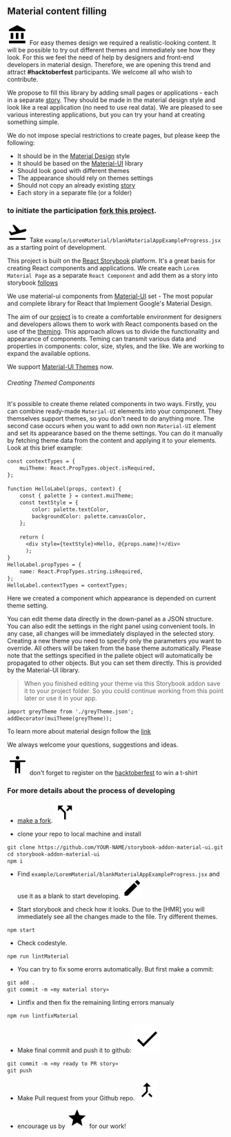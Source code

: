 
## Material content filling
![Material](ic_account_balance_black.png)
For easy themes design we required a realistic-looking content. It will be possible to try out different themes and immediately see how they look. For this we feel the need of help by designers and front-end developers in material design. Therefore, we are opening this trend and attract **#hacktoberfest** participants. We welcome all who wish to contribute.

We propose to fill this library by adding small pages or applications - each in a separate [story](https://sm-react.github.io/storybook-addon-material-ui/?theme-ind=0&theme-sidebar=false&theme-full=false&selectedKind=Material%20App&selectedStory=Hactoberfest%20issues%3A&full=0&down=1&left=1&panelRight=0&downPanel=sm%2Fstorybook-addon-material-ui%2Fmaterial-panel). They should be made in the material design style and look like a real application (no need to use real data). We are pleased to see various interesting applications, but you can try your hand at creating something simple.

We do not impose special restrictions to create pages, but please keep the following:
- It should be in the [Material Design](https://material.google.com/) style
- It should be based on the [Material-UI](http://www.material-ui.com/#/) library
- Should look good with different themes
- The appearance should rely on themes settings
- Should not copy an already existing [story](https://sm-react.github.io/storybook-addon-material-ui)
- Each story in a separate file (or a folder)

### to initiate the participation [fork this project](https://github.com/sm-react/storybook-addon-material-ui/fork).

![Material](ic_flight_takeoff.png)
Take `example/LoremMaterial/blankMaterialAppExampleProgress.jsx` as a starting point of development.

This project is built on the [React Storybook](https://getstorybook.io/docs) platform. It's a great basis for creating React components and applications. We create each `Lorem Material Page` as a separate `React Component` and add them as a story into storybook [follows](https://github.com/sm-react/storybook-addon-material-ui/blob/master/example/stories/index.js#L48)

We use material-ui components from [Material-UI](http://www.material-ui.com/#/) set  - The most popular and complete library for React that Implement Google's Material Design.

The aim of our [project](https://github.com/sm-react/storybook-addon-material-ui) is to create a comfortable environment for designers and developers allows them to work with React components based on the use of the [theming](https://facebook.github.io/react/docs/context.html#passing-info-automatically-through-a-tree). This approach allows us to divide the functionality and appearance of components. Teming can transmit various data and properties in components: color, size, styles, and the like. We are working to expand the available options.

We support [Material-UI Themes](http://www.material-ui.com/#/customization/themes) now.

###### Creating Themed Components

It's possible to create theme related components in two ways. Firstly, you can combine ready-made `Material-UI` elements into your component. They themselves support themes, so you don't need to do anything more. The second case occurs when you want to add own non `Material-UI` element and set its appearance based on the theme settings. You can do it manually by fetching theme data from the content and applying it to your elements. Look at this brief example:
```
const contextTypes = {
    muiTheme: React.PropTypes.object.isRequired,
};

function HelloLabel(props, context) {
    const { palette } = context.muiTheme;
    const textStyle = {
        color: palette.textColor,
        backgroundColor: palette.canvasColor,
    };
    
    return (
      <div style={textStyle}>Hello, @{props.name}!</div>
      );
}
HelloLabel.propTypes = {
    name: React.PropTypes.string.isRequired,
};
HelloLabel.contextTypes = contextTypes;

```
Here we created a component which appearance is depended on current theme setting.

You can edit theme data directly in the down-panel as a JSON structure. You can also edit the settings in the right panel using convenient tools. In any case, all changes will be immediately displayed in the selected story. Creating a new theme you need to specify only the parameters you want to override. All others will be taken from the base theme automatically. Please note that the settings specified in the pallete object will automatically be propagated to other objects. But you can set them directly. This is provided by the Material-UI library.
> When you finished editing your theme via this Storybook addon save it to your project folder. So you could continue working from this point later or use it in your app.

```
import greyTheme from './greyTheme.json';
addDecorator(muiTheme(greyTheme));
```

To learn more about material design follow the [link](https://material.google.com/)

We always welcome your questions, suggestions and ideas.

![Material](ic_accessibility_black.png)
don't forget to register on the [hacktoberfest](https://hacktoberfest.digitalocean.com/) to win a t-shirt

### For more details about the process of developing
- [make a fork](https://github.com/sm-react/storybook-addon-material-ui/fork).
![Material](ic_call_split_black.png)

- clone your repo to local machine and install
```
git clone https://github.com/YOUR-NAME/storybook-addon-material-ui.git
cd storybook-addon-material-ui
npm i
```

- Find `example/LoremMaterial/blankMaterialAppExampleProgress.jsx` and use it as a blank to start developing.
![Material](ic_create_black.png)

- Start storybook and check how it looks. Due to the [HMR] you will immediately see all the changes made to the file. Try different themes.
```
npm start
```

- Check codestyle.
```
npm run lintMaterial
```

- You can try to fix some erorrs automatically. But first make a commit:
```
git add .
git commit -m «my material story»
```

- Lintfix and then fix the remaining linting errors manualy
```
npm run lintfixMaterial
```

- Make final commit and push it to github: ![Material](ic_done_black.png) 
```
git commit -m «my ready to PR story»
git push

```
- Make  Pull request from your Github repo. ![Material](ic_call_merge_black.png)

- encourage us by ![Material](ic_star_black.png) for our work!

